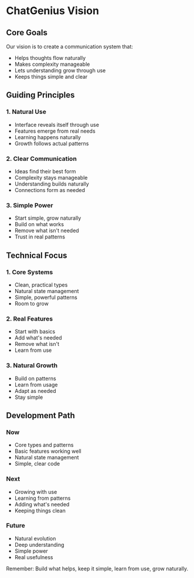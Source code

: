 # ChatGenius Vision

## Core Goals

Our vision is to create a communication system that:
- Helps thoughts flow naturally
- Makes complexity manageable
- Lets understanding grow through use
- Keeps things simple and clear

## Guiding Principles

### 1. Natural Use
- Interface reveals itself through use
- Features emerge from real needs
- Learning happens naturally
- Growth follows actual patterns

### 2. Clear Communication
- Ideas find their best form
- Complexity stays manageable
- Understanding builds naturally
- Connections form as needed

### 3. Simple Power
- Start simple, grow naturally
- Build on what works
- Remove what isn't needed
- Trust in real patterns

## Technical Focus

### 1. Core Systems
- Clean, practical types
- Natural state management
- Simple, powerful patterns
- Room to grow

### 2. Real Features
- Start with basics
- Add what's needed
- Remove what isn't
- Learn from use

### 3. Natural Growth
- Build on patterns
- Learn from usage
- Adapt as needed
- Stay simple

## Development Path

### Now
- Core types and patterns
- Basic features working well
- Natural state management
- Simple, clear code

### Next
- Growing with use
- Learning from patterns
- Adding what's needed
- Keeping things clean

### Future
- Natural evolution
- Deep understanding
- Simple power
- Real usefulness

Remember: Build what helps, keep it simple, learn from use, grow naturally. 